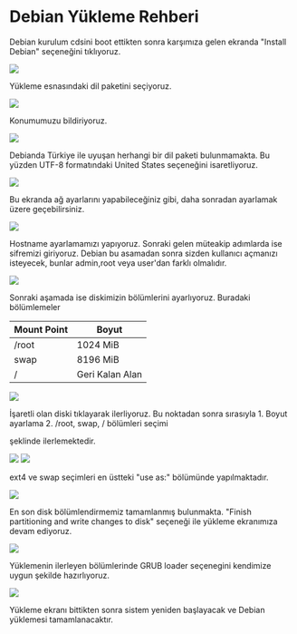 # Debian Yükleme Rehberi

Debian kurulum cdsini boot ettikten sonra karşımıza gelen ekranda "Install Debian" seçeneğini tıklıyoruz.

![](d1.jpg)

Yükleme esnasındaki dil paketini seçiyoruz.

![](d2.jpg)

Konumumuzu bildiriyoruz.

![](d3.jpg)

Debianda Türkiye ile uyuşan herhangi bir dil paketi bulunmamakta. Bu yüzden UTF-8 formatındaki United States seçeneğini isaretliyoruz.

![](f4.jpg)

Bu ekranda ağ ayarlarını yapabileceğiniz gibi, daha sonradan ayarlamak üzere geçebilirsiniz.

![](f5.jpg)

Hostname ayarlamamızı yapıyoruz. Sonraki gelen müteakip adımlarda ise sifremizi giriyoruz. Debian bu asamadan sonra sizden kullanıcı açmanızı isteyecek, bunlar admin,root veya user'dan farklı olmalıdır.

![](d6.jpg)

Sonraki aşamada ise diskimizin bölümlerini ayarlıyoruz. Buradaki bölümlemeler

|Mount Point | Boyut |
|--|--|
|/root|1024 MiB|
|swap |8196 MiB|
|/  |Geri Kalan Alan|

![](f8.jpg)

İşaretli olan diski tıklayarak ilerliyoruz. Bu noktadan sonra sırasıyla
1. 
Boyut ayarlama
2. 
/root, swap, / bölümleri seçimi

şeklinde ilerlemektedir.

![](f12.jpg)
![](f9.jpg)

ext4 ve swap seçimleri en üstteki "use as:" bölümünde yapılmaktadır.

![](f10.jpg)

En son disk bölümlendirmemiz tamamlanmış bulunmakta. "Finish partitioning and write changes to disk" seçeneği ile yükleme ekranımıza devam ediyoruz.

![](f13.jpg)

Yüklemenin ilerleyen bölümlerinde GRUB loader seçenegini kendimize uygun şekilde hazırlıyoruz.

![](d14.jpg)

Yükleme ekranı bittikten sonra sistem yeniden başlayacak ve Debian yüklemesi tamamlanacaktır.



